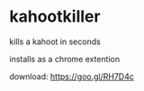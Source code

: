 # kahootkiller
kills a kahoot in seconds

installs as a chrome extention


download: https://goo.gl/RH7D4c
